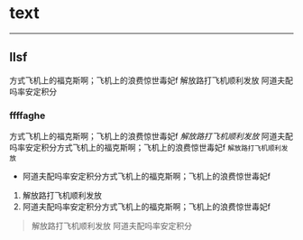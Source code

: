 
# text
***
## llsf
方式飞机上的福克斯啊；飞机上的浪费惊世毒妃f
解放路打飞机顺利发放
阿道夫配吗率安定积分
### ffffaghe
方式飞机上的福克斯啊；飞机上的浪费惊世毒妃f
_解放路打飞机顺利发放_
阿道夫配吗率安定积分方式飞机上的福克斯啊；飞机上的浪费惊世毒妃f
`解放路打飞机顺利发放`
* 阿道夫配吗率安定积分方式飞机上的福克斯啊；飞机上的浪费惊世毒妃f
1. 解放路打飞机顺利发放
2. 阿道夫配吗率安定积分方式飞机上的福克斯啊；飞机上的浪费惊世毒妃f
> 解放路打飞机顺利发放
阿道夫配吗率安定积分
